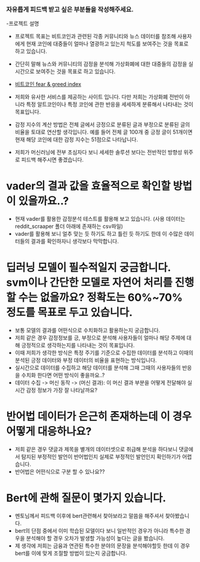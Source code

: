 ### 자유롭게 피드백 받고 싶은 부분들을 작성해주세요.  
-프로젝트 설명
  - 프로젝트 목표는 비트코인과 관련된 각종 커뮤니티와 뉴스 데이터를 참조해
   사용자에게 현재 코인에 대중들이 얼마나 열광하고 있는지 척도를 보여주는 것을 목표로 하고 있습니다.
  - 간단히 말해 뉴스와 커뮤니티의 감정을 분석해 가상화폐에 대한 대중들의 감정을 실시간으로 보여주는 것을 목표로 하고 있습니다.
  - [비트코인 fear & greed index](https://alternative.me/crypto/fear-and-greed-index/)
  - 저희와 유사한 서비스를 제공하는 사이트 입니다. 다만 저희는 가상화폐 전반이 아니라 특정 알트코인이나 특정 코인에 관한 반응을 세세하게 분류해서 나타내는 것이 목표입니다.
  - 감정 지수의 계산 방법은 전체 글에서 긍정으로 분류된 글과 부정으로 분류된 글의 비율을 토대로 연산할 생각입니다. 예를 들어 전체 글 100개 중 긍정 글이 51개이면 현재 해당 코인에 대한 감정 지수는 51점으로 나타납니다.

  - 저희가 머신러닝에 전부 초심자다 보니 세세한 솔루션 보다는 전반적인 방향성 위주로 피드백 해주시면 좋겠습니다.

# vader의 결과 값을 효율적으로 확인할 방법이 있을까요..?
* 현재 vader를 활용한 감정분석 테스트를 활용해 보고 있습니다. (사용 데이터는 reddit_scraaper 폴더 아래에 존재하는 csv파일)
* vader를 활용해 보니 얼추 맞는 듯 하기도 하고 틀린 듯 하기도 한데 이 수많은 데이터들의 결과를 확인하자니 생각보다 막막합니다. 


# 딥러닝 모델이 필수적일지 궁금합니다. svm이나 간단한 모델로 자연어 처리를 진행 할 수는 없을까요? 정확도는 60%~70% 정도를 목표로 두고 있습니다.

* 보통 모델의 결과를 어떤식으로 수치화하고 활용하는지 궁금합니다. 
* 저희 같은 경우 감정정보를 긍, 부정으로 분석해 사용자들이 얼마나 해당 주제에 대해 긍정적으로 생각하는지를 나타내는 것이 목표입니다.
* 이때 저희가 생각한 방식은 특정 주기를 기준으로 수집한 데이터를 분석하고 이때의 분석된 긍정 데이터와 부정 데이터의 비율을 표현하는 방식입니다.
* 실시간으로 데이터를 수집하고 해당 데이터를 분석해 그때 그때의 사용자들의 반응을 수치화 한다면 어떤 방식이 좋을까요..?
* 데이터 수집 -> 머신 동작 -> (머신 결과): 이 머신 결과 부분을 어떻게 전달해야 실시간 감정 정보가 가장 잘 나타날까요?

# 반어법 데이터가 은근히 존재하는데 이 경우 어떻게 대응하나요?
* 저희 같은 경우 댓글과 제목을 별개의 데이터셋으로 취급해 분석을 하다보니 댓글에서 탐지된 부정적인 발언이 반어법인지 실제로 부정적인 발언인지 확인하기가 어렵습니다.
* 반어법은 어떤식으로 구분 할 수 있나요??

# Bert에 관해 질문이 몇가지 있습니다.
* 멘토님께서 피드백 이후에 bert관련해서 찾아보라고 말씀을 해주셔서 찾아봤습니다.
* bert의 단점 중에서 이미 학습된 모델이다 보니 일반적인 경우가 아니라 특수한 경우을 분석해야 할 경우 오차가 발생할 가능성이 높다는 글을 봤습니다.
* 제 생각에 저희는 금융과 연관된 특수한 분야의 문장을 분석해야할듯 한데 이 경우 bert를 이에 맞게 조절할 방법이 있는지 궁금합니다.

